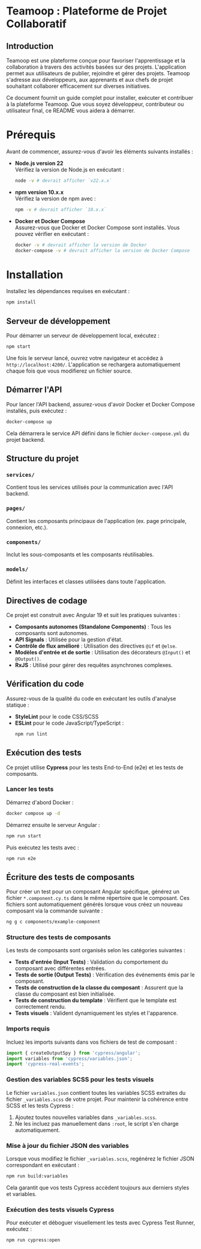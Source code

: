 # Teamoop : Plateforme de Projet Collaboratif

## Introduction

Teamoop est une plateforme conçue pour favoriser l'apprentissage et la collaboration à travers des activités basées sur des projets. L'application permet aux utilisateurs de publier, rejoindre et gérer des projets. Teamoop s'adresse aux développeurs, aux apprenants et aux chefs de projet souhaitant collaborer efficacement sur diverses initiatives.

Ce document fournit un guide complet pour installer, exécuter et contribuer à la plateforme Teamoop. Que vous soyez développeur, contributeur ou utilisateur final, ce README vous aidera à démarrer.

# Prérequis

Avant de commencer, assurez-vous d'avoir les éléments suivants installés :

- **Node.js version 22**  
  Vérifiez la version de Node.js en exécutant :

  ```bash
  node -v # devrait afficher `v22.x.x`
  ```

- **npm version 10.x.x**  
  Vérifiez la version de npm avec :

  ```bash
  npm -v # devrait afficher `10.x.x`
  ```

- **Docker et Docker Compose**  
  Assurez-vous que Docker et Docker Compose sont installés. Vous pouvez vérifier en exécutant :

  ```bash
  docker -v # devrait afficher la version de Docker
  docker-compose -v # devrait afficher la version de Docker Compose
  ```

# Installation

Installez les dépendances requises en exécutant :

```bash
npm install
```

## Serveur de développement

Pour démarrer un serveur de développement local, exécutez :

```bash
npm start
```

Une fois le serveur lancé, ouvrez votre navigateur et accédez à `http://localhost:4200/`. L'application se rechargera automatiquement chaque fois que vous modifierez un fichier source.

## Démarrer l'API

Pour lancer l'API backend, assurez-vous d'avoir Docker et Docker Compose installés, puis exécutez :

```bash
docker-compose up
```

Cela démarrera le service API défini dans le fichier `docker-compose.yml` du projet backend.

## Structure du projet

### `services/`

Contient tous les services utilisés pour la communication avec l'API backend.

### `pages/`

Contient les composants principaux de l'application (ex. page principale, connexion, etc.).

### `components/`

Inclut les sous-composants et les composants réutilisables.

### `models/`

Définit les interfaces et classes utilisées dans toute l'application.

## Directives de codage

Ce projet est construit avec Angular 19 et suit les pratiques suivantes :

- **Composants autonomes (Standalone Components)** : Tous les composants sont autonomes.
- **API Signals** : Utilisée pour la gestion d'état.
- **Contrôle de flux amélioré** : Utilisation des directives `@if` et `@else`.
- **Modèles d'entrée et de sortie** : Utilisation des décorateurs `@Input()` et `@Output()`.
- **RxJS** : Utilisé pour gérer des requêtes asynchrones complexes.

## Vérification du code

Assurez-vous de la qualité du code en exécutant les outils d'analyse statique :

- **StyleLint** pour le code CSS/SCSS
- **ESLint** pour le code JavaScript/TypeScript :
  ```bash
  npm run lint
  ```

## Exécution des tests

Ce projet utilise **Cypress** pour les tests End-to-End (e2e) et les tests de composants.

### Lancer les tests

Démarrez d'abord Docker :

```bash
docker compose up -d
```

Démarrez ensuite le serveur Angular :

```bash
npm run start
```

Puis exécutez les tests avec :

```bash
npm run e2e
```

## Écriture des tests de composants

Pour créer un test pour un composant Angular spécifique, générez un fichier `*.component.cy.ts` dans le même répertoire que le composant. Ces fichiers sont automatiquement générés lorsque vous créez un nouveau composant via la commande suivante :

```bash
ng g c components/example-component
```

### Structure des tests de composants

Les tests de composants sont organisés selon les catégories suivantes :

- **Tests d'entrée (Input Tests)** : Validation du comportement du composant avec différentes entrées.
- **Tests de sortie (Output Tests)** : Vérification des événements émis par le composant.
- **Tests de construction de la classe du composant** : Assurent que la classe du composant est bien initialisée.
- **Tests de construction du template** : Vérifient que le template est correctement rendu.
- **Tests visuels** : Valident dynamiquement les styles et l'apparence.

### Imports requis

Incluez les imports suivants dans vos fichiers de test de composant :

```typescript
import { createOutputSpy } from 'cypress/angular';
import variables from 'cypress/variables.json';
import 'cypress-real-events';
```

### Gestion des variables SCSS pour les tests visuels

Le fichier `variables.json` contient toutes les variables SCSS extraites du fichier `_variables.scss` de votre projet. Pour maintenir la cohérence entre SCSS et les tests Cypress :

1. Ajoutez toutes nouvelles variables dans `_variables.scss`.
2. Ne les incluez pas manuellement dans `:root`, le script s'en charge automatiquement.

### Mise à jour du fichier JSON des variables

Lorsque vous modifiez le fichier `_variables.scss`, regénérez le fichier JSON correspondant en exécutant :

```bash
npm run build:variables
```

Cela garantit que vos tests Cypress accèdent toujours aux derniers styles et variables.

### Exécution des tests visuels Cypress

Pour exécuter et déboguer visuellement les tests avec Cypress Test Runner, exécutez :

```bash
npm run cypress:open
```
